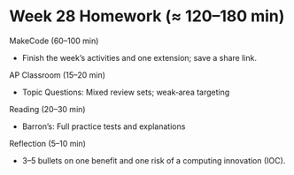 # Week 28 Homework (≈ 120–180 min)

MakeCode (60–100 min)
- Finish the week’s activities and one extension; save a share link.

AP Classroom (15–20 min)
- Topic Questions: Mixed review sets; weak‑area targeting

Reading (20–30 min)
- Barron’s: Full practice tests and explanations

Reflection (5–10 min)
- 3–5 bullets on one benefit and one risk of a computing innovation (IOC).
